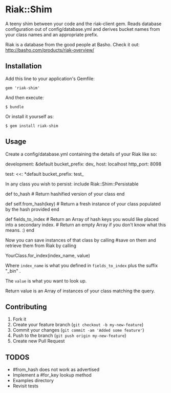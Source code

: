 # Riak::Shim

A teeny shim between your code and the riak-client gem.  Reads database configuration
out of config/database.yml and derives bucket names from your class names and an
appropriate prefix.

Riak is a database from the good people at Basho.  Check it out:  http://basho.com/products/riak-overview/

## Installation

Add this line to your application's Gemfile:

    gem 'riak-shim'

And then execute:

    $ bundle

Or install it yourself as:

    $ gem install riak-shim

## Usage

Create a config/database.yml containing the details of your Riak like so:

  development: &default
    bucket_prefix: dev_
    host: localhost
    http_port: 8098

  test:
    <<: *default
    bucket_prefix: test_

In any class you wish to persist:
  include Riak::Shim::Persistable

  def to_hash
    # Return hashified version of your class
  end

  def self.from_hash(key)
    # Return a fresh instance of your class populated by the hash provided
  end

  def fields_to_index
    # Return an Array of hash keys you would like placed into a secondary index.
    # Return an empty Array if you don't know what this means.  :)
  end

Now you can save instances of that class by calling #save on them and retrieve them from Riak by calling

  YourClass.for_index(index_name, value)

Where `index_name` is what you defined in `fields_to_index` plus the suffix "_bin" .

The `value` is what you want to look up.

Return value is an Array of instances of your class matching the query.

## Contributing

1. Fork it
2. Create your feature branch (`git checkout -b my-new-feature`)
3. Commit your changes (`git commit -am 'Added some feature'`)
4. Push to the branch (`git push origin my-new-feature`)
5. Create new Pull Request

## TODOS

- #from_hash does not work as advertised
- Implement a #for_key lookup method
- Examples directory
- Revisit tests

